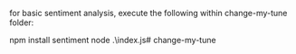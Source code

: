 for basic sentiment analysis, execute the following within change-my-tune folder:

npm install sentiment
node .\index.js# change-my-tune

